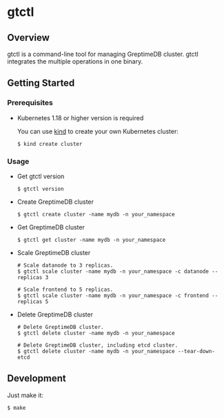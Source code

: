 # gtctl

## Overview

gtctl is a command-line tool for managing GreptimeDB cluster. gtctl integrates the multiple operations in one binary.

## Getting Started

### Prerequisites

- Kubernetes 1.18 or higher version is required

  You can use [kind](https://kind.sigs.k8s.io/) to create your own Kubernetes cluster:

  ```
  $ kind create cluster
  ```
### Usage
- Get gtctl version

  ```
  $ gtctl version
  ```

- Create GreptimeDB cluster

  ```
  $ gtctl create cluster -name mydb -n your_namespace
  ```

- Get GreptimeDB cluster

  ```
  $ gtctl get cluster -name mydb -n your_namespace
  ```

- Scale GreptimeDB cluster

  ```
  # Scale datanode to 3 replicas.
  $ gtctl scale cluster -name mydb -n your_namespace -c datanode --replicas 3
  
  # Scale frontend to 5 replicas.
  $ gtctl scale cluster -name mydb -n your_namespace -c frontend --replicas 5
  ```
  
- Delete GreptimeDB cluster

  ```
  # Delete GreptimeDB cluster.
  $ gtctl delete cluster -name mydb -n your_namespace
  
  # Delete GreptimeDB cluster, including etcd cluster.
  $ gtctl delete cluster -name mydb -n your_namespace --tear-down-etcd
  ```

## Development

Just make it:

```
$ make
```
